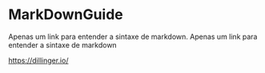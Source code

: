# MarkDownGuide
Apenas um link para entender a sintaxe de markdown.
Apenas um link para entender a sintaxe de markdown

https://dillinger.io/
